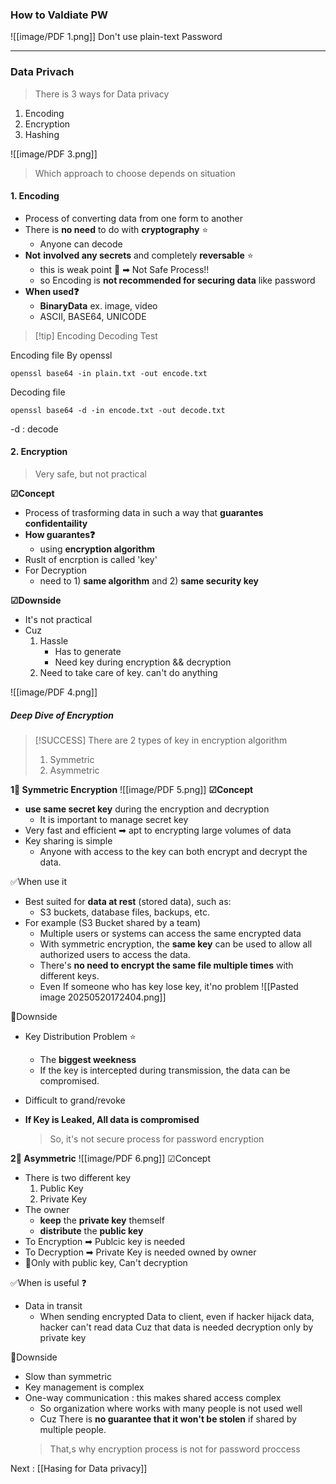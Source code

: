 
### How to Valdiate PW 
![[image/PDF 1.png]]
Don't use plain-text Password 

--- 
### Data Privach 

> There is 3 ways for Data privacy 
1. Encoding
2. Encryption
3. Hashing 

![[image/PDF 3.png]]


> Which approach to choose depends on situation

#### 1. Encoding 
- Process of converting data from one form to another 
- There is **no need** to do with **cryptography** ⭐
	- Anyone can decode 
- **Not** **involved any secrets** and completely **reversable** ⭐ 
	- this is weak point  💢 ➡ Not Safe Process!! 
	- so Encoding is **not recommended for securing data** like password
- **When used❓**
	- **BinaryData** ex. image, video
	- ASCII, BASE64, UNICODE

>[!tip] Encoding Decoding Test

Encoding file By openssl 
```shell
openssl base64 -in plain.txt -out encode.txt
```

Decoding file 
```shell
openssl base64 -d -in encode.txt -out decode.txt
```
-d : decode


#### 2. Encryption
> Very safe, but not practical 

**☑Concept** 
- Process of trasforming data in such a way that **guarantes confidentaility**
- **How guarantes❓**
	- using **encryption algorithm**
- Ruslt of encrption is called 'key'
- For Decryption
	- need to 1) **same algorithm** and 2) **same security key** 

**☑Downside**
- It's not practical 
- Cuz 
	1. Hassle 
		- Has to generate 
		- Need key during encryption && decryption
	2. Need to take care of key. can't do anything 

![[image/PDF 4.png]]

##### **Deep Dive of Encryption** 
>[!SUCCESS]  There are 2 types of key in encryption algorithm 
>1. Symmetric 
>2. Asymmetric 

**1‍⃣ Symmetric Encryption**
![[image/PDF 5.png]]
**☑Concept**
- **use same secret key** during the encryption and decryption
	- It is important to manage secret key
- Very fast and efficient ➡ apt to encrypting large volumes of data 
- Key sharing is simple
	- Anyone with access to the key can both encrypt and decrypt the data.

✅When use it
- Best suited for **data at rest** (stored data), such as:
	- S3 buckets, database files, backups, etc.
- For example (S3 Bucket shared by a team)
	- Multiple users or systems can access the same encrypted data 
	- With symmetric encryption, the **same key** can be used to allow all authorized users to access the data.
	- There's **no need to encrypt the same file multiple times** with different keys.
	- Even If someone who has key lose key, it'no problem
			![[Pasted image 20250520172404.png]]

💢Downside 
- Key Distribution Problem ⭐
	- The **biggest weekness**
	- If the key is intercepted during transmission, the data can be compromised.

- Difficult to grand/revoke 
- **If Key is Leaked, All data is compromised** 
  > So, it's not secure process for password encryption

**2‍⃣ Asymmetric** 
![[image/PDF 6.png]]
☑Concept 
- There is two different key
	1. Public Key
	2. Private Key
 - The owner
	 - **keep** the **private key** themself
	 - **distribute** the **public key**
 - To Encryption ➡ Publcic key is needed
 - To Decryption ➡ Private Key is needed owned by owner
 - 🧰Only with public key, Can't decryption

✅When is useful ❓
- Data in transit 
	- When sending encrypted Data to client, even if hacker hijack data, hacker can't read data Cuz that data is needed decryption only by private key

💢Downside 
- Slow than symmetric
- Key management is complex
- One-way communication : this makes shared access complex 
	- So organization where works with many people is not used well 
	 - Cuz There is **no guarantee that it won't be stolen** if shared by multiple people.
  >That,s why encryption process is not for password proccess 
  
Next  : [[Hasing for Data privacy]]

